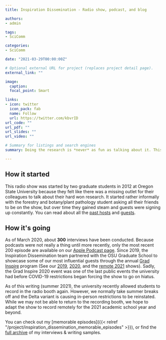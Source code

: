 ```yaml
---
title: Inspiration Dissemination - Radio show, podcast, and blog

authors:
- admin

tags:
- SciComm

categories:
- SciComm

date: "2021-03-29T00:00:00Z"

# Optional external URL for project (replaces project detail page).
external_link: ""

image:
  caption: 
  focal_point: Smart

links:
- icon: twitter
  icon_pack: fab
  name: Follow
  url: https://twitter.com/kbvrID
url_code: ""
url_pdf: ""
url_slides: ""
url_video: ""

# Summary for listings and search engines
summary: Doing the research is *never* as fun as talking about it. This radio show & podcast is for and by graduate students at OSU so we can all stay curious about the world around us.  

---
```



## How it started

This radio show was started by two graduate students in 2012 at Oregon State University because they felt like there was a missing outlet for their colleagues to talk about their hard won research. It started rather informally with the forestry and botany/plant pathology student asking all their friends to be on the show, but over time they gained steam and guests were signing up constantly. You can read about all the [past hosts](https://blogs.oregonstate.edu/inspiration/people/) and [guests](https://blogs.oregonstate.edu/inspiration/).



## How it's going

As of March 2020, about **300** interviews have been conducted. Because podcasts were not really a thing until more recently, only the most recent 200 episode are available on our [Apple Podcast page](https://podcasts.apple.com/us/podcast/inspiration-dissemination/id1337404264?mt=2). Since 2019, the Inspiration Dissemination team partnered with the OSU Graduate School to showcase some of our most influential guests through the annual [Grad Inspire](https://gradschool.oregonstate.edu/graduate-student-success/grad-inspire) program (See our [2019](https://podcasts.apple.com/us/podcast/gradx-2019/id1337404264?i=1000431061786), [2020](https://blogs.oregonstate.edu/inspiration/2020/04/18/grad-inspire-2020/), and the [remote 2021](https://gradschool.oregonstate.edu/graduate-student-success/grad-inspire) shows). Sadly, the Grad Inspire 2020 event was one of the last public events the university had before COVID-19 restrictions began forcing the show to go on hiatus. 

As of this writing (summer 2021), the university recently allowed students to record in the radio booth again. However, we normally take summer breaks off and the Delta variant is causing in-person restrictions to be reinstated. While we may not be able to return to the recording booth, we hope to adapt the show to record remotely for the 2021 academic school year and beyond. 

You can check out my [memorable episodes]({{< relref "/project/inspiration_dissemination_memorable_episodes" >}}), or find the [full archive](https://blogs.oregonstate.edu/inspiration/author/galloa/) of my interviews & writing samples.
